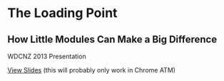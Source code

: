 # The Loading Point
## How Little Modules Can Make a Big Difference

WDCNZ 2013 Presentation

[View Slides](http://zenp.azurewebsites.net/index.html?slides=https://raw.github.com/wrumsby/wdcnz-2013/master/) (this will probably only work in Chrome ATM)